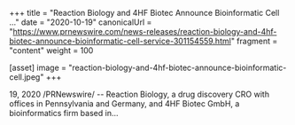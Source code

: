 +++
title = "Reaction Biology and 4HF Biotec Announce Bioinformatic Cell ..."
date = "2020-10-19"
canonicalUrl = "https://www.prnewswire.com/news-releases/reaction-biology-and-4hf-biotec-announce-bioinformatic-cell-service-301154559.html"
fragment = "content"
weight = 100

[asset]
    image = "reaction-biology-and-4hf-biotec-announce-bioinformatic-cell.jpeg"
+++

19, 2020 /PRNewswire/ -- Reaction Biology, a drug discovery CRO with 
offices in Pennsylvania and Germany, and 4HF Biotec GmbH, a bioinformatics 
firm based in...

